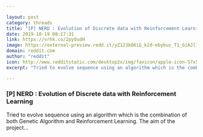```yaml
---

layout: post
category: threads
title: "[P] NERD : Evolution of Discrete data with Reinforcement Learning"
date: 2019-10-19 08:17:31
link: https://vrhk.co/2pyOsdH
image: https://external-preview.redd.it/yZ123kO6iG_k2d-ebybus_T1_GiAJl1JYi5QRhAkIrk.jpg?width=1058&height=553.926701571&auto=webp&s=eab125b53b418a848f5b34d278ecb538b8e12090
domain: reddit.com
author: "reddit"
icon: http://www.redditstatic.com/desktop2x/img/favicon/apple-icon-57x57.png
excerpt: "Tried to evolve sequence using an algorithm which is the combination of both Genetic Algorithm and Reinforcement Learning. The aim of the project..."

---
```


### [P] NERD : Evolution of Discrete data with Reinforcement Learning

Tried to evolve sequence using an algorithm which is the combination of both Genetic Algorithm and Reinforcement Learning. The aim of the project...